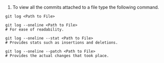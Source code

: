 1. To view all the commits attached to a file type the following command.
``` shell
git log <Path to File>

git log --oneline <Path to File>
# For ease of readability.

git log --oneline --stat <Path to File>
# Provides stats such as insertions and deletions.

git log --oneline --patch <Path to File>
# Provides the actual changes that took place.
```